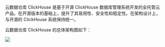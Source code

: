 云数据仓库 ClickHouse 是基于开源 ClickHouse 数据库管理系统开发的全托管云产品。在开源版本的基础上，提升了其易用性、安全性和稳定性。在架构设计上，与开源的 ClickHouse 系统保持统一。

云数据仓库 ClickHouse 的总体架构图如下：
 
![](https://main.qcloudimg.com/raw/b0c42d1b7e7de3c4891504aceaf7deb4.png)
